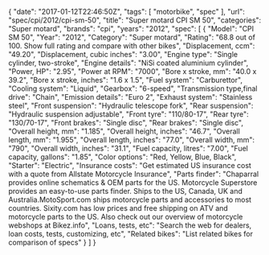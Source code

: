 {
    "date": "2017-01-12T22:46:50Z",
    "tags": [
        "motorbike",
        "spec"
    ],
    "url": "spec\/cpi\/2012\/cpi-sm-50",
    "title": "Super motard CPI SM 50",
    "categories": "Super motard",
    "brands": "cpi",
    "years": "2012",
    "spec": [
        {
            "Model": "CPI SM 50",
            "Year": "2012",
            "Category": "Super motard",
            "Rating": "68.8 out of 100. Show full rating and compare with other bikes",
            "Displacement, ccm": "49.20",
            "Displacement, cubic inches": "3.00",
            "Engine type": "Single cylinder, two-stroke",
            "Engine details": "NiSi coated aluminium cylinder",
            "Power, HP": "2.95",
            "Power at RPM": "7000",
            "Bore x stroke, mm": "40.0 x 39.2",
            "Bore x stroke, inches": "1.6 x 1.5",
            "Fuel system": "Carburettor",
            "Cooling system": "Liquid",
            "Gearbox": "6-speed",
            "Transmission type,final drive": "Chain",
            "Emission details": "Euro 2",
            "Exhaust system": "Stainless steel",
            "Front suspension": "Hydraulic telescope fork",
            "Rear suspension": "Hydraulic suspension adjustable",
            "Front tyre": "110\/80-17",
            "Rear tyre": "130\/70-17",
            "Front brakes": "Single disc",
            "Rear brakes": "Single disc",
            "Overall height, mm": "1.185",
            "Overall height, inches": "46.7",
            "Overall length, mm": "1.955",
            "Overall length, inches": "77.0",
            "Overall width, mm": "790",
            "Overall width, inches": "31.1",
            "Fuel capacity, litres": "7.00",
            "Fuel capacity, gallons": "1.85",
            "Color options": "Red, Yellow, Blue, Black",
            "Starter": "Electric",
            "Insurance costs": "Get estimated US insurance cost with a quote from Allstate Motorcycle Insurance",
            "Parts finder": "Chaparral provides online schematics & OEM parts for the US.   Motorcycle Superstore provides an easy-to-use parts finder. Ships to the US, Canada, UK and Australia.MotoSport.com ships motorcycle parts and accessories to most countries.    Sixity.com has low prices and free shipping on ATV and motorcycle parts to the US. Also check out our overview of motorcycle webshops at Bikez.info",
            "Loans, tests, etc": "Search the web for dealers, loan costs, tests, customizing, etc",
            "Related bikes": "List related bikes for comparison of specs"
        }
    ]
}